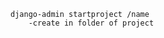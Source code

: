 <!-- Creating a project -->
    django-admin startproject /name
        -create in folder of project

